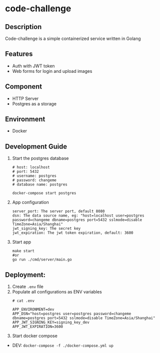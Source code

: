 # code-challenge

## Description
Code-challenge is a simple containerized service written in Golang

## Features
- Auth with JWT token
- Web forms for login and upload images

## Component
- HTTP Server
- Postgres as a storage

## Environment
- Docker

## Development Guide
1. Start the postgres database
    ```shell
    # host: localhost
    # port: 5432
    # username: postgres
    # password: changeme
    # database name: postgres
    
    docker-compose start postgres
    ```
2. App configuration
    ```shell
    server_port: The server port, default 8080
    dsn: The data source name, eg: "host=localhost user=postgres password=changeme dbname=postgres port=5432 sslmode=disable TimeZone=Asia/Shanghai"
    jwt_signing_key: The secret key
    jwt_expiration: The jwt token expiration, default: 3600
    ```
3. Start app
    ```shell
    make start
    #or
    go run ./cmd/server/main.go
    ```

## Deployment:
1. Create `.env` file
2. Populate all configurations as ENV variables
   ```shell
   # cat .env
   
   APP_ENVIRONMENT=dev
   APP_DSN="host=postgres user=postgres password=changeme dbname=postgres port=5432 sslmode=disable TimeZone=Asia/Shanghai"
   APP_JWT_SIGNING_KEY=signing_key_dev
   APP_JWT_EXPIRATION=3600
   ```
3. Start docker compose
- DEV: `docker-compose -f ./docker-compose.yml up`
